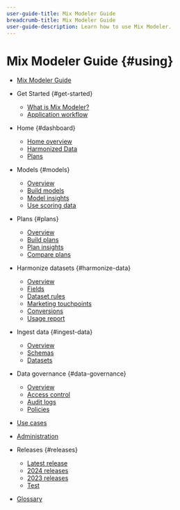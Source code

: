 ```yaml
---
user-guide-title: Mix Modeler Guide
breadcrumb-title: Mix Modeler Guide
user-guide-description: Learn how to use Mix Modeler.
---
```

# Mix Modeler Guide {#using}

+ [Mix Modeler Guide](/help/overview.md)

+ Get Started {#get-started}
  + [What is Mix Modeler?](/help/get-started/about.md)
  + [Application workflow](/help/get-started/workflow.md)

+ Home {#dashboard}
  + [Home overview](/help/dashboard/overview.md)
  + [Harmonized Data](/help/dashboard/harmonized-data.md)
  + [Plans](/help/dashboard/plans.md)

+ Models {#models}
  + [Overview](/help/models/overview.md)
  + [Build models](/help/models/build.md)
  + [Model insights](/help/models/insights.md)
  + [Use scoring data](/help/models/scoring-data.md)
  
+ Plans {#plans}
  + [Overview](/help/plans/overview.md)
  + [Build plans](/help/plans/build.md)
  + [Plan insights](/help/plans/insights.md)
  + [Compare plans](/help/plans/compare.md)
  
+ Harmonize datasets {#harmonize-data}
  + [Overview](/help/harmonize-data/overview.md)
  + [Fields](/help/harmonize-data/fields.md)
  + [Dataset rules](/help/harmonize-data/dataset-rules.md)
  + [Marketing touchpoints](/help/harmonize-data/marketing-touchpoints.md)
  + [Conversions](/help/harmonize-data/conversions.md)
  + [Usage report](/help/harmonize-data/usage-report.md)

+ Ingest data {#ingest-data}
  + [Overview](/help/ingest-data/overview.md)
  + [Schemas](/help/ingest-data/schemas.md)
  + [Datasets](/help/ingest-data/datasets.md)

+ Data governance {#data-governance}
  + [Overview](/help/data-governance/overview.md)
  + [Access control](/help/data-governance/access-controls.md)
  + [Audit logs](/help/data-governance/audit-logs.md)
  + [Policies](/help/data-governance/policies.md)

+ [Use cases](/help/main-guide/use-cases.md)

+ [Administration](/help/main-guide/administration.md)

+ Releases {#releases}
  + [Latest release](/help/releases/latest.md)
  + [2024 releases](/help/releases/2024.md)
  + [2023 releases](/help/releases/2023.md)
  + [Test](../releases/test.md)

+ [Glossary](/help/main-guide/glossary.md)
